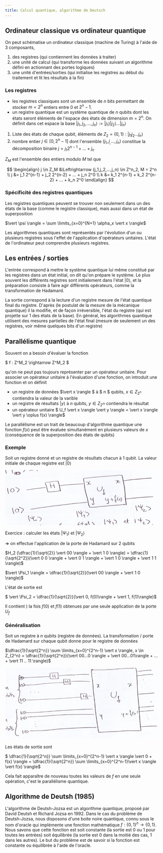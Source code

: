 ```yaml
---
title: Calcul quantique, algorithme de Deutsch
---
```


## Ordinateur classique vs ordinateur quantique

On peut schématise un ordinateur classique (machine de Turing) à l'aide de 3
composants,

1. des registres (qui contiennent les données à traiter)
2. une unité de calcul (qui transforme les données suivant un algorithme défini
   en actionnant des portes logiques)
3. une unité d'entrées/sorties (qui initialise les registres au début du
   traitement et lit les résultats à la fin)

### Les registres

+ les registres classiques sont un ensemble de $n$ bits permettant de stocker
  $m=2^n$ entiers entre 0 et $2^n-1$.
+ un registre quantique est un système quantique de $n$ qubits dont les états
  seront éléments de l'espace des états de dimension $m=2^n$. On définit dans
  cet espace la base $\vert j_1,j_2,...,j_n \rangle := \vert j_1 \rangle \vert
  j_2 \rangle ... \vert j_n \rangle$

1. Liste des états de chaque qubit, éléments de $Z_2 = \{0,1\}$ :
   $\vert j_1 j_2 ... j_n \rangle$
2. nombre entier $j \in [0,2^n-1]$ dont l'ensemble $(j_1,j_,...,j_n)$
   constitue la décomposition binaire $j=j_1 2^{n-1} + ... + j_n$

$Z_M$ est l'ensemble des entiers modulo $M$ tel que

$$
\begin{align} j \in
Z_M &\Leftrightarrow (j_1,j_2,...,j_n) \in Z^n_2, M = 2^n \\ j &= j_1 2^{n-1} + j_2 2^{n-2} + ... + j_n 2^0 \\
k &= k_1 2^{n-1} + k_2 2^{n-2} + ... + k_n 2^0
\end{align}
$$

### Spécificité des registres quantiques

Les registres quantiques peuvent se trouver non seulement dans un des états de
la base (comme le registre classique), mais aussi dans un état de superposition

$\vert \psi \rangle = \sum \limits_{x=0}^{N+1} \alpha_x \vert x \rangle$

Les algorithmes quantiques sont représentés par l'évolution d'un ou plusieurs
registres sous l'effet de l'application d'opérateurs unitaires. L'état de
l'ordinateur peut comprendre plusieurs registres.

## Les entrées / sorties

L'entrée correspond à mettre le système quantique lui même constitué par les
registres dans un état initial, on dit qu'on prépare le système. Le plus souvent
les différents registres sont initialement dans l'état $\vert 0 \rangle$, et
la préparation consiste à faire agir différents opérateurs, comme la
transformation de Hadamard.

La sortie correspond à la lecture d'un registre mesure de l'état quantique final
du registre. D'après (le postulat de la mesure de la mécanique quantique) il la
modifie, et de façon irréversible, l'état du registre (qui est projette sur 1
des états de la base). En général, les algorithmes quantique utilisent des
mesures partielles de l'état final (mesure de seulement un des registres, voir
même quelques bits d'un registre)

## Parallélisme quantique

Souvent on a besoin d'évaluer la fonction

$ f : Z^M_2 \rightarrow Z^M_2 $

qu'on ne peut pas toujours représenter par un opérateur unitaire. Pour associer
un opérateur unitaire à l'évaluation d'une fonction, on introduit une fonction
et on définit

+ un registre de données $\vert x \rangle $ à $ n $ qubits, $x \in
  Z_{2^n}$ contiendra la valeur de la varible
+ un registre de résultats $\vert y \rangle$ à $n$ qubits, $y\in
  Z_{2^m}$ contiendra le résultat
+ un opérateur unitaire
  $ U_f \vert x \rangle \vert y \rangle = \vert x \rangle \vert y \oplus f(x)
  \rangle$

Le parallélisme est un trait de beaucoup d'algorithme quantique une fonction
$f(x)$ peut être évaluée simultanément en plusieurs valeurs de $x$
(conséquence de la superposition des états de qubits)

### Exemple

Soit un registre donné et un registre de résultats chacun à 1 qubit. La valeur
initiale de chaque registre est $\vert 0 \rangle$

![exemple](./img/2.png)

Exercice : calculer les états $\vert \Psi_1 \rangle$ et $\vert \Psi_2
\rangle$

$\Rightarrow$ on effectue l'application de la porte de Hadamard sur 2 qubits

$H_2 (\dfrac{1}{\sqrt{2}} \vert 00 \rangle + \vert 1 0 \rangle) =
\dfrac{1}{\sqrt{2^2}}(\vert 0 0 \rangle + \vert 0 1 \rangle + \vert 1 0
\rangle + \vert 1 1 \rangle)$

$\vert \Psi_1 \rangle = \dfrac{1}{\sqrt{2}}(\vert 00 \rangle + \vert 1 0
\rangle)$

L'état de sortie est

$ \vert \Psi_2 = \dfrac{1}{\sqrt{2}}(\vert 0, f(0)\rangle + \vert 1,
f(1)\rangle)$

Il contient ) la fois $f(0)$ et $f(1)$ obtenues par une seule application de
la porte $U_f$

### Généralisation

Soit un registre à $n$ qubits (registre de données). La transformation / porte
de Hadamard sur chaque qubit donne pour le registre de données

$\dfrac{1}{\sqrt{2^n}} \sum \limits_{x=0}^{2^n-1} \vert x \rangle, x \in
Z_{2^n} = \dfrac{1}{\sqrt{2^n}}(\vert 00...0 \rangle + \vert
00...01\rangle + ... + \vert 11 .. 11 \rangle)$

![generalisation](./img/3.png)

Les états de sortie sont

$ \dfrac{1}{\sqrt{2^n}} \sum \limits_{x=0}^{2^n-1} \vert x \rangle \vert 0 +
f(x) \rangle = \dfrac{1}{\sqrt{2^n}} \sum \limits_{x=0}^{2^n-1}\vert x \rangle
\vert f(x) \rangle$

Cela fait apparaître de nouveau toutes les valeurs de $f$ en une seule
opération, c'est le parallélisme quantique.

## Algorithme de Deutsh (1985)

L'algorithme de Deutsh-Jozsa est un algorithme quantique, proposé par David
Deutsh et Richard Jozsa en 1992. Dans le cas du problème de Deutsh-Jozsa, nous
disposons d'une boite noire quantique, connu sous le nom d'oracle qui implémente
une fonction mathématique $f : \{0,1\}^n \rightarrow \{0,1\}$. Nous savons que
cette fonction est soit constante (la sortie est 0 ou 1 pour toutes les entrées)
soit équilibrée (la sortie est 0 dans la moitié des cas, 1 dans les autres). Le
but du problème est de savoir si la fonction est constante ou équilibrée à
l'aide de l'oracle.
